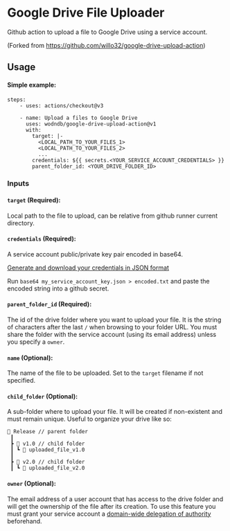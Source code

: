# Google Drive File Uploader

Github action to upload a file to Google Drive using a service account.

(Forked from https://github.com/willo32/google-drive-upload-action)

## Usage

#### Simple example:

```
steps:
    - uses: actions/checkout@v3

    - name: Upload a files to Google Drive
      uses: wodndb/google-drive-upload-action@v1
      with:
        target: |-
          <LOCAL_PATH_TO_YOUR_FILES_1>
          <LOCAL_PATH_TO_YOUR_FILES_2>
          ...
        credentials: ${{ secrets.<YOUR_SERVICE_ACCOUNT_CREDENTIALS> }}
        parent_folder_id: <YOUR_DRIVE_FOLDER_ID>
```

### Inputs

#### `target` (Required):

Local path to the file to upload, can be relative from github runner current directory.

#### `credentials` (Required):

A service account public/private key pair encoded in base64.

[Generate and download your credentials in JSON format](https://cloud.google.com/iam/docs/creating-managing-service-account-keys#creating_service_account_keys)

Run `base64 my_service_account_key.json > encoded.txt` and paste the encoded string into a github secret.

#### `parent_folder_id` (Required):

The id of the drive folder where you want to upload your file. It is the string of characters after the last `/` when browsing to your folder URL. You must share the folder with the service account (using its email address) unless you specify a `owner`.

#### `name` (Optional):

The name of the file to be uploaded. Set to the `target` filename if not specified.

#### `child_folder` (Optional):

A sub-folder where to upload your file. It will be created if non-existent and must remain unique. Useful to organize your drive like so:

```
📂 Release // parent folder
 ┃
 ┣ 📂 v1.0 // child folder
 ┃ ┗ 📜 uploaded_file_v1.0
 ┃
 ┣ 📂 v2.0 // child folder
 ┃ ┗ 📜 uploaded_file_v2.0
```

#### `owner` (Optional):

The email address of a user account that has access to the drive folder and will get the ownership of the file after its creation. To use this feature you must grant your service account a [domain-wide delegation of authority](https://developers.google.com/admin-sdk/directory/v1/guides/delegation) beforehand.
